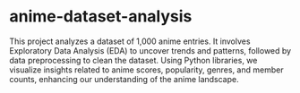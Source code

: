 # anime-dataset-analysis
This project analyzes a dataset of 1,000 anime entries. It involves Exploratory Data Analysis (EDA) to uncover trends and patterns, followed by data preprocessing to clean the dataset. Using Python libraries, we visualize insights related to anime scores, popularity, genres, and member counts, enhancing our understanding of the anime landscape.
